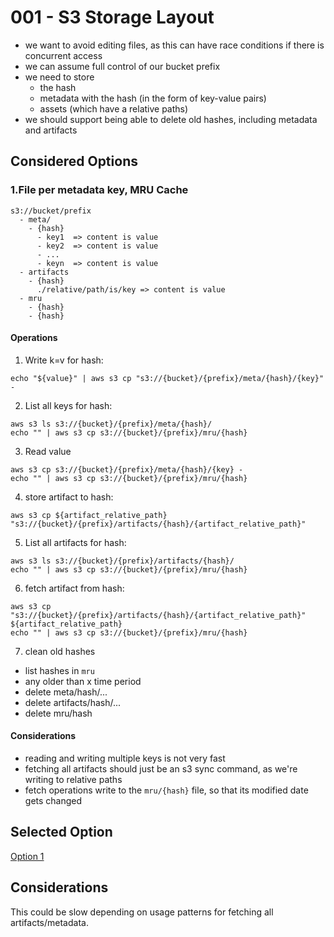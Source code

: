 # 001 - S3 Storage Layout

- we want to avoid editing files, as this can have race conditions if there is concurrent access
- we can assume full control of our bucket prefix
- we need to store
  - the hash
  - metadata with the hash (in the form of key-value pairs)
  - assets (which have a relative paths)
- we should support being able to delete old hashes, including metadata and artifacts

## Considered Options

### 1.File per metadata key, MRU Cache

```
s3://bucket/prefix
  - meta/
    - {hash}
      - key1  => content is value
      - key2  => content is value
      - ...
      - keyn  => content is value
  - artifacts
    - {hash}
      ./relative/path/is/key => content is value
  - mru
    - {hash}
    - {hash}
```

#### Operations

1. Write k=v for hash:
  ```
  echo "${value}" | aws s3 cp "s3://{bucket}/{prefix}/meta/{hash}/{key}" -
  ```

2. List all keys for hash:
  ```
  aws s3 ls s3://{bucket}/{prefix}/meta/{hash}/
  echo "" | aws s3 cp s3://{bucket}/{prefix}/mru/{hash}
  ```

3. Read value
  ```
  aws s3 cp s3://{bucket}/{prefix}/meta/{hash}/{key} -
  echo "" | aws s3 cp s3://{bucket}/{prefix}/mru/{hash}
  ```

4. store artifact to hash:
  ```
  aws s3 cp ${artifact_relative_path} "s3://{bucket}/{prefix}/artifacts/{hash}/{artifact_relative_path}"
  ```

5. List all artifacts for hash:
  ```
  aws s3 ls s3://{bucket}/{prefix}/artifacts/{hash}/
  echo "" | aws s3 cp s3://{bucket}/{prefix}/mru/{hash}
  ```

6. fetch artifact from hash:
  ```
  aws s3 cp "s3://{bucket}/{prefix}/artifacts/{hash}/{artifact_relative_path}" ${artifact_relative_path}
  echo "" | aws s3 cp s3://{bucket}/{prefix}/mru/{hash}
  ```

7. clean old hashes
  - list hashes in `mru`
  - any older than x time period
  - delete meta/hash/...
  - delete artifacts/hash/...
  - delete mru/hash

#### Considerations

- reading and writing multiple keys is not very fast
- fetching all artifacts should just be an s3 sync command, as we're writing to relative paths
- fetch operations write to the `mru/{hash}` file, so that its modified date gets changed


## Selected Option

[Option 1](#1file-per-metadata-key-mru-cache)

## Considerations

This could be slow depending on usage patterns for fetching all artifacts/metadata.